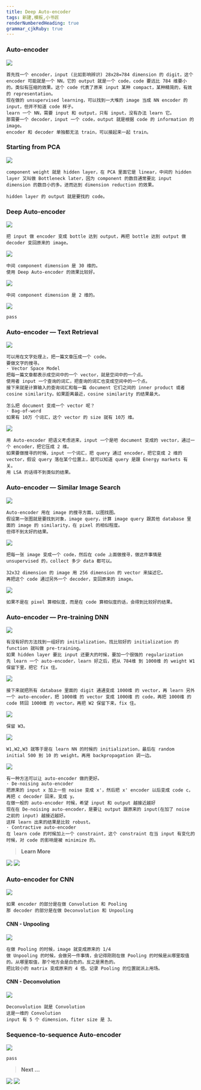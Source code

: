 ```yaml
---
title: Deep Auto-encoder
tags: 新建,模板,小书匠
renderNumberedHeading: true
grammar_cjkRuby: true
---
```



### Auto-encoder

![](./images/1582292392376.png)
```
首先找一个 encoder，input (比如影响辨识) 28x28=784 dimension 的 digit，这个 encoder 可能就是一个 NN，它的 output 就是一个 code，code 要远比 784 维要小的。类似有压缩的效果。这个 code 代表了原来 input 某种 compact，某种精简的，有效的 representation。
现在做的 unsupervised learning，可以找到一大堆的 image 当成 NN encoder 的 input，但并不知道 code 样子。
learn 一个 NN，需要 input 和 output，只有 input，没有办法 learn 它。
那需要一个 decoder，input 一个 code，output 就是根据 code 的 information 的 image。
encoder 和 decoder 单独都无法 train，可以接起来一起 train。
```
### Starting from PCA

![](./images/1582292423428.png)
```
component weight 就是 hidden layer，在 PCA 里面它是 linear，中间的 hidden layer 又叫做 Bottleneck later，因为 component 的数目通常要比 input dimension 的数目小的多。进而达到 dimension reduction 的效果。

hidden layer 的 output 就是要找的 code。
```
### Deep Auto-encoder

![](./images/1582292634891.png)
```
把 input 做 encoder 变成 bottle 达到 output，再把 bottle 达到 output 做 decoder 变回原来的 image。
```
![](./images/1582292756698.png)
```
中间 component dimension 是 30 维的。
使用 Deep Auto-encoder 的效果比较好。
```
![](./images/1582292782233.png)
```
中间 component dimension 是 2 维的。
```
![](./images/1582292932045.png)
```
pass
```

### Auto-encoder — Text Retrieval

![](./images/1582292970994.png)
```
可以用在文字处理上，把一篇文章压成一个 code。
要做文字的搜寻。
· Vector Space Model
把每一篇文章都表示成空间中的一个 vector，就是空间中的一个点。
使用者 input 一个查询的词汇，把查询的词汇也变成空间中的一个点。
接下来就是计算输入的查询词汇和每一篇 document 它们之间的 inner product 或者 cosine similarity。如果距离最近，cosine similarity 的结果最大。

怎么把 document 变成一个 vector 呢？
· Bag-of-word
如果有 10万 个词汇，这个 vector 的 size 就有 10万 维。
```
![](./images/1582292995594.png)
```
用 Auto-encoder 把语义考虑进来，input 一个是吧 document 变成的 vector，通过一个 encoder，把它压成 2 维。
如果要做搜寻的时候，input 一个词汇，把 query 通过 encoder，把它变成 2 维的 vector，假设 query 落在某个位置上，就可以知道 query 是跟 Energy markets 有关。
用 LSA 的话得不到类似的结果。
```

### Auto-encoder — Similar Image Search

![](./images/1582293016847.png)
```
Auto-encoder 用在 image 的搜寻方面，以图找图。
假设第一张图就是要找到对象，image query，计算 image query 跟其他 database 里面的 image 的 similarity，在 pixel 的相似程度。
但得不到太好的结果。
```
![](./images/1582293043323.png)
```
把每一张 image 变成一个 code，然后在 code 上面做搜寻，做这件事情是 unsupervised 的，collect 多少 data 都可以。

32x32 dimension 的 image 用 256 dimension 的 vector 来描述它。
再把这个 code 通过另外一个 decoder，变回原来的 image。
```
![](./images/1582293071207.png)
```
如果不是在 pixel 算相似度，而是在 code 算相似度的话，会得到比较好的结果。
```

### Auto-encoder — Pre-training DNN

![](./images/1582293121124.png)
```
有没有好的方法找到一组好的 initialization，找比较好的 initialization 的 function 就叫做 pre-training。
如果 hidden layer 要比 input 还要大的时候，要加一个很强的 regularization
先 learn 一个 auto-encoder，learn 好之后，把从 784维 到 1000维 的 weight W1 保留下里，把它 fix 住。
```
![](./images/1582293152039.png)
```
接下来就把所有 database 里面的 digit 通通变成 1000维 的 vector，再 learn 另外一个 auto-encoder，把 1000维 的 vector 变成 1000维 的 code，再把 1000维 的 code 转回 1000维 的 vector。再把 W2 保留下来，fix 住。
```
![](./images/1582299402620.png)
```
保留 W3。
```
![](./images/1582293193654.png)
```
W1,W2,W3 就等于是在 learn NN 的时候的 initialization，最后在 random initial 500 到 10 的 weight。再用 backpropagation 调一边。
```
![](./images/1582293249363.png)
```
有一种方法可以让 auto-encoder 做的更好。
· De-noising auto-encoder
把原来的 input x 加上一些 noise 变成 x'，然后把 x' encoder 以后变成 code c，再把 c decoder 回来，变成 y。
在做一般的 auto-encoder 时候，希望 input 和 output 越接近越好
现在在 De-noising auto-encoder，是要让 output 跟原来的 input(在加了 noise 之前的 input) 越接近越好。
这样 learn 出来的结果是比较 robust。
· Contractive auto-encoder
在 learn code 的时候加上一个 constraint，这个 constraint 在当 input 有变化的时候，对 code 的影响是被 minimize 的。
```

>**Learn More**

![](./images/1582293784774.png)
![](./images/1582293805134.png)

### Auto-encoder for CNN

![](./images/1582293832888.png)
```
如果 encoder 的部分是在做 Convolution 和 Pooling
那 decoder 的部分是在做 Deconvolution 和 Unpooling
```

#### CNN - Unpooling

![](./images/1582293871995.png)
```
在做 Pooling 的时候，image 就变成原来的 1/4
做 Unpooling 的时候，会做另一件事情，会记得刚刚在做 Pooling 的时候是从哪里取值的。从哪里取值，那个地方会是白色的。反之是黑色的。
把比较小的 matrix 变成原来的 4 倍。记录 Pooling 的位置就派上用场。
```

#### CNN - Deconvolution

![](./images/1582293908222.png)
```
Deconvolution 就是 Convolution
这是一维的 Convolution
input 有 5 个 dimension，fiter size 是 3。
```

### Sequence-to-sequence Auto-encoder

![](./images/1582293924719.png)
```
pass
```

>**Next ...** 

![](./images/1582293959460.png)
![](./images/1582293985743.png)
